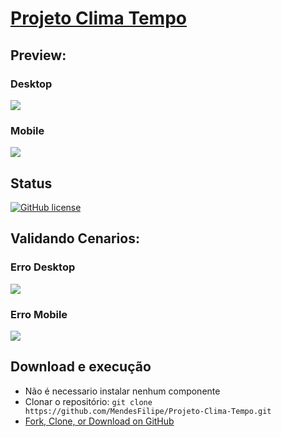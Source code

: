 # [Projeto Clima Tempo](http://unitwork.com.br/index.html)

## Preview:
### Desktop
![](http://unitwork.com.br/projeto-video1.gif)

### Mobile
![](http://unitwork.com.br/projeto-video2.gif)

## Status

[![GitHub license](https://img.shields.io/badge/license-MIT-blue.svg)](https://raw.githubusercontent.com/BlackrockDigital/startbootstrap-creative/master/LICENSE)

## Validando Cenarios:
### Erro Desktop
![](http://unitwork.com.br/projeto-video3.gif)

### Erro Mobile
![](http://unitwork.com.br/projeto-video4.gif)

## Download e execução

* Não é necessario instalar nenhum componente 
* Clonar o repositório: `git clone https://github.com/MendesFilipe/Projeto-Clima-Tempo.git`
* [Fork, Clone, or Download on GitHub](https://github.com/MendesFilipe/Projeto-Clima-Tempo.git)
